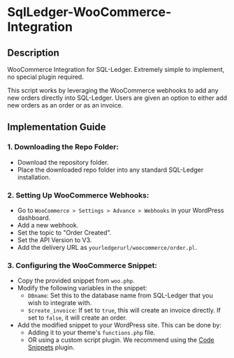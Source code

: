 # SqlLedger-WooCommerce-Integration

## Description

WooCommerce Integration for SQL-Ledger. Extremely simple to implement, no special plugin required.

This script works by leveraging the WooCommerce webhooks to add any new orders directly into SQL-Ledger. Users are given an option to either add new orders as an order or as an invoice.

## Implementation Guide

### 1. **Downloading the Repo Folder**:
   - Download the repository folder.
   - Place the downloaded repo folder into any standard SQL-Ledger installation.

### 2. **Setting Up WooCommerce Webhooks**:
   - Go to `WooCommerce > Settings > Advance > Webhooks` in your WordPress dashboard.
   - Add a new webhook.
   - Set the topic to "Order Created".
   - Set the API Version to V3.
   - Add the delivery URL as `yourledgerurl/woocommerce/order.pl`.

### 3. **Configuring the WooCommerce Snippet**:
   - Copy the provided snippet from `woo.php`.
   - Modify the following variables in the snippet:
     * `DBname`: Set this to the database name from SQL-Ledger that you wish to integrate with.
     * `$create_invoice`: If set to `true`, this will create an invoice directly. If set to `false`, it will create an order.
   - Add the modified snippet to your WordPress site. This can be done by:
     * Adding it to your theme's `functions.php` file.
     * OR using a custom script plugin. We recommend using the [Code Snippets](https://wordpress.org/plugins/code-snippets/) plugin.
